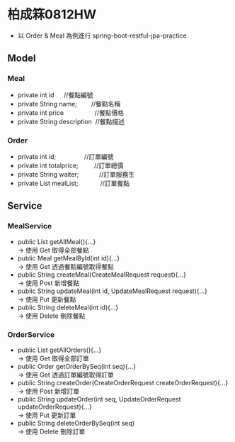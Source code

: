 # 柏成箖0812HW

* 以 Order & Meal 為例進行 spring-boot-restful-jpa-practice

##  Model
### Meal
* private int id &emsp;&nbsp;//餐點編號
* private String name;&emsp;&emsp;&nbsp;//餐點名稱
* private int price&emsp;&emsp;&emsp;&emsp;&emsp;//餐點價格   
* private String description &nbsp;//餐點描述 

### Order
* private int id; &emsp;&emsp;&emsp;&emsp;&nbsp;//訂單編號
* private int totalprice; &emsp;&emsp;&nbsp;//訂單總價
* private String waiter;&emsp;&emsp;&emsp;&nbsp;//訂單服務生
* private List<Meal> mealList; &emsp;&emsp;&emsp;&nbsp;//訂單餐點

## Service
### MealService
  * public List<Meal> getAllMeal(){...} </br>
    -> 使用 Get 取得全部餐點
  * public Meal getMealById(int id){...} </br>
    -> 使用 Get 透過餐點編號取得餐點
  * public String createMeal(CreateMealRequest request){...} </br>
    -> 使用 Post 新增餐點
  * public String updateMeal(int id, UpdateMealRequest request){...} </br>
    -> 使用 Put 更新餐點
  * public String deleteMeal(int id){...} </br>
    -> 使用 Delete 刪除餐點
    
### OrderService
  * public List<Order> getAllOrders(){...} </br>
    -> 使用 Get 取得全部訂單
  * public Order getOrderBySeq(int seq){...} </br>
    -> 使用 Get 透過訂單編號取得訂單
  * public String createOrder(CreateOrderRequest createOrderRequest){...} </br>
    -> 使用 Post 新增訂單
  * public String updateOrder(int seq, UpdateOrderRequest updateOrderRequest){...} </br>
    -> 使用 Put 更新訂單
  * public String deleteOrderBySeq(int seq) </br>
    -> 使用 Delete 刪除訂單
    

